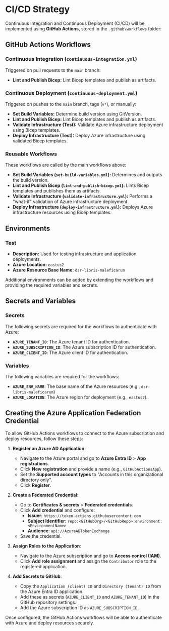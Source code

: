 # CI/CD Strategy

Continuous Integration and Continuous Deployment (CI/CD) will be implemented using **GitHub Actions**, stored in the `.github\workflows` folder:

## GitHub Actions Workflows

### Continuous Integration (`continuous-integration.yml`)

Triggered on pull requests to the `main` branch:

- **Lint and Publish Bicep:** Lint Bicep templates and publish as artifacts.

### Continuous Deployment (`continuous-deployment.yml`)

Triggered on pushes to the `main` branch, tags (`v*`), or manually:

- **Set Build Variables:** Determine build version using GitVersion.
- **Lint and Publish Bicep:** Lint Bicep templates and publish as artifacts.
- **Validate Infrastructure (Test):** Validate Azure infrastructure deployment using Bicep templates.
- **Deploy Infrastructure (Test):** Deploy Azure infrastructure using validated Bicep templates.

### Reusable Workflows

These workflows are called by the main workflows above:

- **Set Build Variables (`set-build-variables.yml`):** Determines and outputs the build version.
- **Lint and Publish Bicep (`lint-and-publish-bicep.yml`):** Lints Bicep templates and publishes them as artifacts.
- **Validate Infrastructure (`validate-infrastructure.yml`):** Performs a "what-if" validation of Azure infrastructure deployment.
- **Deploy Infrastructure (`deploy-infrastructure.yml`):** Deploys Azure infrastructure resources using Bicep templates.

## Environments

### Test

- **Description:** Used for testing infrastructure and application deployments.
- **Azure Location:** `eastus2`
- **Azure Resource Base Name:** `dsr-libris-maleficarum`

Additional environments can be added by extending the workflows and providing the required variables and secrets.

## Secrets and Variables

### Secrets

The following secrets are required for the workflows to authenticate with Azure:

- **`AZURE_TENANT_ID`**: The Azure tenant ID for authentication.
- **`AZURE_SUBSCRIPTION_ID`**: The Azure subscription ID for authentication.
- **`AZURE_CLIENT_ID`**: The Azure client ID for authentication.

### Variables

The following variables are required for the workflows:

- **`AZURE_ENV_NAME`**: The base name of the Azure resources (e.g., `dsr-libris-maleficarum`)
- **`AZURE_LOCATION`**: The Azure region for deployment (e.g., `eastus2`).

## Creating the Azure Application Federation Credential

To allow GitHub Actions workflows to connect to the Azure subscription and deploy resources, follow these steps:

1. **Register an Azure AD Application**:
   - Navigate to the Azure portal and go to **Azure Entra ID** > **App registrations**.
   - Click **New registration** and provide a name (e.g., `GitHubActionsApp`).
   - Set the **Supported account types** to "Accounts in this organizational directory only".
   - Click **Register**.

1. **Create a Federated Credential**:
   - Go to **Certificates & secrets** > **Federated credentials**.
   - Click **Add credential** and configure:
     - **Issuer**: `https://token.actions.githubusercontent.com`
     - **Subject Identifier**: `repo:<GitHubOrg>/<GitHubRepo>:environment:<EnvironmentName>`
     - **Audience**: `api://AzureADTokenExchange`
   - Save the credential.

1. **Assign Roles to the Application**:
   - Navigate to the Azure subscription and go to **Access control (IAM)**.
   - Click **Add role assignment** and assign the `Contributor` role to the registered application.

1. **Add Secrets to GitHub**:
   - Copy the `Application (client) ID` and `Directory (tenant) ID` from the Azure Entra ID application.
   - Add these as secrets (`AZURE_CLIENT_ID` and `AZURE_TENANT_ID`) in the GitHub repository settings.
   - Add the Azure subscription ID as `AZURE_SUBSCRIPTION_ID`.

Once configured, the GitHub Actions workflows will be able to authenticate with Azure and deploy resources securely.
